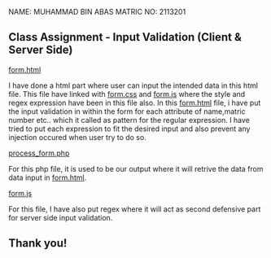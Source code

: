 NAME: MUHAMMAD BIN ABAS
MATRIC NO: 2113201

## Class Assignment - Input Validation (Client & Server Side)

[form.html](form.html)

I have done a html part where user can input the intended data in this html file. This file have linked with [form.css](form.css) and [form.js](form.js) where the style and regex expression have been in this file also. In this [form.html](form.html) file, i have put the input validation in within the form for each attribute of name,matric number etc.. which it called as pattern for the regular expression. I have tried to put each expression to fit the desired input and also prevent any injection occured when user try to do so.

[process_form.php](process_form.php)

For this php file, it is used to be our output where it will retrive the data from data input in [form.html](form.html).

[form.js](form.js)

For this file, I have also put regex where it will act as second defensive part for server side input validation.

## Thank you!
